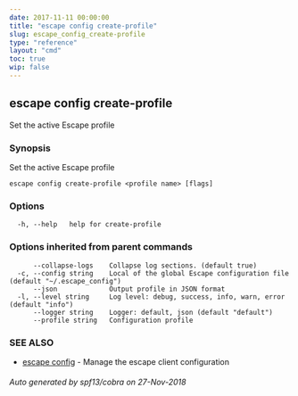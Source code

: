 ```yaml
---
date: 2017-11-11 00:00:00
title: "escape config create-profile"
slug: escape_config_create-profile
type: "reference"
layout: "cmd"
toc: true
wip: false
---
```

## escape config create-profile

Set the active Escape profile

### Synopsis


Set the active Escape profile

```
escape config create-profile <profile name> [flags]
```

### Options

```
  -h, --help   help for create-profile
```

### Options inherited from parent commands

```
      --collapse-logs    Collapse log sections. (default true)
  -c, --config string    Local of the global Escape configuration file (default "~/.escape_config")
      --json             Output profile in JSON format
  -l, --level string     Log level: debug, success, info, warn, error (default "info")
      --logger string    Logger: default, json (default "default")
      --profile string   Configuration profile
```

### SEE ALSO
* [escape config](../escape_config/)	 - Manage the escape client configuration

###### Auto generated by spf13/cobra on 27-Nov-2018

